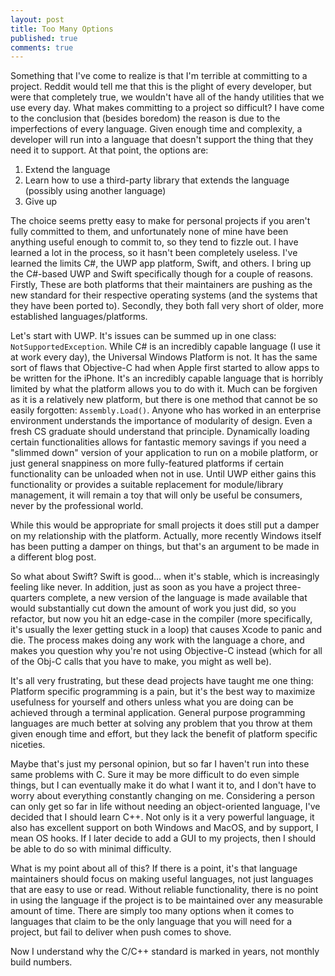 ```yaml
---
layout: post
title: Too Many Options
published: true
comments: true
---
```

Something that I've come to realize is that I'm terrible at committing to a project. Reddit would tell me that this is the plight of every developer, but were that completely true, we wouldn't have all of the handy utilities that we use every day. What makes committing to a project so difficult? I have come to the conclusion that (besides boredom) the reason is due to the imperfections of every language. Given enough time and complexity, a developer will run into a language that doesn't support the thing that they need it to support. At that point, the options are:

1. Extend the language
2. Learn how to use a third-party library that extends the language (possibly using another language)
3. Give up

The choice seems pretty easy to make for personal projects if you aren't fully committed to them, and unfortunately none of mine have been anything useful enough to commit to, so they tend to fizzle out. I have learned a lot in the process, so it hasn't been completely useless. I've learned the limits C#, the UWP app platform, Swift, and others. I bring up the C#-based UWP and Swift specifically though for a couple of reasons. Firstly, These are both platforms that their maintainers are pushing as the new standard for their respective operating systems (and the systems that they have been ported to). Secondly, they both fall very short of older, more established languages/platforms.

Let's start with UWP. It's issues can be summed up in one class: `NotSupportedException`. While C# is an incredibly capable language (I use it at work every day), the Universal Windows Platform is not. It has the same sort of flaws that Objective-C had when Apple first started to allow apps to be written for the iPhone. It's an incredibly capable language that is horribly limited by what the platform allows you to do with it. Much can be forgiven as it is a relatively new platform, but there is one method that cannot be so easily forgotten: `Assembly.Load()`. Anyone who has worked in an enterprise environment understands the importance of modularity of design. Even a fresh CS graduate should understand that principle. Dynamically loading certain functionalities allows for fantastic memory savings if you need a "slimmed down" version of your application to run on a mobile platform, or just general snappiness on more fully-featured platforms if certain functionality can be unloaded when not in use. Until UWP either gains this functionality or provides a suitable replacement for module/library management, it will remain a toy that will only be useful be consumers, never by the professional world.

While this would be appropriate for small projects it does still put a damper on my relationship with the platform. Actually, more recently Windows itself has been putting a damper on things, but that's an argument to be made in a different blog post.

So what about Swift? Swift is good... when it's stable, which is increasingly feeling like never. In addition, just as soon as you have a project three-quarters complete, a new version of the language is made available that would substantially cut down the amount of work you just did, so you refactor, but now you hit an edge-case in the compiler (more specifically, it's usually the lexer getting stuck in a loop) that causes Xcode to panic and die. The process makes doing any work with the language a chore, and makes you question why you're not using Objective-C instead (which for all of the Obj-C calls that you have to make, you might as well be).

It's all very frustrating, but these dead projects have taught me one thing: Platform specific programming is a pain, but it's the best way to maximize usefulness for yourself and others unless what you are doing can be achieved through a terminal application. General purpose programming languages are much better at solving any problem that you throw at them given enough time and effort, but they lack the benefit of platform specific niceties.

Maybe that's just my personal opinion, but so far I haven't run into these same problems with C. Sure it may be more difficult to do even simple things, but I can eventually make it do what I want it to, and I don't have to worry about everything constantly changing on me. Considering a person can only get so far in life without needing an object-oriented language, I've decided that I should learn C++. Not only is it a very powerful language, it also has excellent support on both Windows and MacOS, and by support, I mean OS hooks. If I later decide to add  a GUI to my projects, then I should be able to do so with minimal difficulty.

What is my point about all of this? If there is a point, it's that language maintainers should focus on making useful languages, not just languages that are easy to use or read. Without reliable functionality, there is no point in using the language if the project is to be maintained over any measurable amount of time. There are simply too many options when it comes to languages that claim to be the only language that you will need for a project, but fail to deliver when push comes to shove.

Now I understand why the C/C++ standard is marked in years, not monthly build numbers.